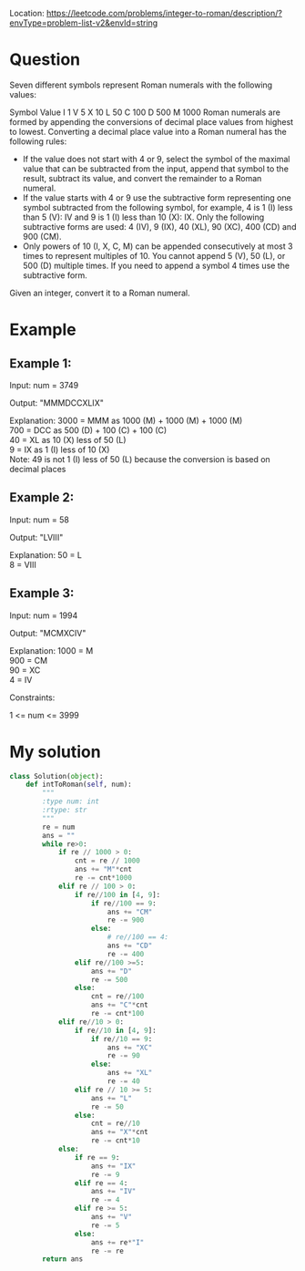 Location: https://leetcode.com/problems/integer-to-roman/description/?envType=problem-list-v2&envId=string
# Question
Seven different symbols represent Roman numerals with the following values:

Symbol	Value
I	      1
V	      5
X		    10
L		    50
C		    100
D		    500
M		    1000
Roman numerals are formed by appending the conversions of decimal place values from highest to lowest. Converting a decimal place value into a Roman numeral has the following rules:

- If the value does not start with 4 or 9, select the symbol of the maximal value that can be subtracted from the input, append that symbol to the result, subtract its value, and convert the remainder to a Roman numeral.
- If the value starts with 4 or 9 use the subtractive form representing one symbol subtracted from the following symbol, for example, 4 is 1 (I) less than 5 (V): IV and 9 is 1 (I) less than 10 (X): IX. Only the following subtractive forms are used: 4 (IV), 9 (IX), 40 (XL), 90 (XC), 400 (CD) and 900 (CM).
- Only powers of 10 (I, X, C, M) can be appended consecutively at most 3 times to represent multiples of 10. You cannot append 5 (V), 50 (L), or 500 (D) multiple times. If you need to append a symbol 4 times use the subtractive form.

Given an integer, convert it to a Roman numeral.

 
# Example

## Example 1:

Input: num = 3749

Output: "MMMDCCXLIX"

Explanation: 
3000 = MMM as 1000 (M) + 1000 (M) + 1000 (M)\
 700 = DCC as 500 (D) + 100 (C) + 100 (C)\
  40 = XL as 10 (X) less of 50 (L)\
   9 = IX as 1 (I) less of 10 (X)\
Note: 49 is not 1 (I) less of 50 (L) because the conversion is based on decimal places

## Example 2:

Input: num = 58

Output: "LVIII"

Explanation: 
50 = L\
 8 = VIII

## Example 3:

Input: num = 1994

Output: "MCMXCIV"

Explanation: 
1000 = M\
 900 = CM\
  90 = XC\
   4 = IV
 

Constraints:

1 <= num <= 3999
 

# My solution 
```python
class Solution(object):
    def intToRoman(self, num):
        """
        :type num: int
        :rtype: str
        """
        re = num
        ans = ""
        while re>0:
            if re // 1000 > 0:
                cnt = re // 1000
                ans += "M"*cnt
                re -= cnt*1000
            elif re // 100 > 0:
                if re//100 in [4, 9]:
                    if re//100 == 9:
                        ans += "CM"
                        re -= 900
                    else:
                        # re//100 == 4:
                        ans += "CD"
                        re -= 400
                elif re//100 >=5:
                    ans += "D"
                    re -= 500
                else:
                    cnt = re//100
                    ans += "C"*cnt
                    re -= cnt*100
            elif re//10 > 0:
                if re//10 in [4, 9]:
                    if re//10 == 9:
                        ans += "XC"
                        re -= 90
                    else:
                        ans += "XL"
                        re -= 40
                elif re // 10 >= 5:
                    ans += "L"
                    re -= 50
                else:
                    cnt = re//10
                    ans += "X"*cnt
                    re -= cnt*10
            else:
                if re == 9:
                    ans += "IX"
                    re -= 9
                elif re == 4:
                    ans += "IV"
                    re -= 4
                elif re >= 5:
                    ans += "V"
                    re -= 5
                else:
                    ans += re*"I"
                    re -= re
        return ans
```
